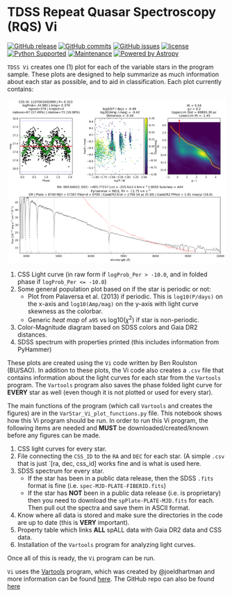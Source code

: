 # TDSS Repeat Quasar Spectroscopy (RQS) Vi

[![GitHub release](https://img.shields.io/github/release-pre/broulston/TDSS-RQS-ViP.svg)](https://github.com/broulston/TDSS-RQS-ViP/releases/latest)
[![GitHub commits](https://img.shields.io/github/commits-since/broulston/TDSS-RQS-ViP/v0.0.svg)](https://github.com/broulston/TDSS-RQS-ViP/commits/master)
[![GitHub issues](https://img.shields.io/github/issues/broulston/TDSS-RQS-ViP.svg)](https://github.com/broulston/TDSS-RQS-ViP/issues)
[![license](https://img.shields.io/github/license/broulston/TDSS-RQS-ViP.svg)](https://github.com/broulston/TDSS-RQS-ViP/blob/master/license.txt)
[![Python Supported](https://img.shields.io/badge/Python%20Supported-3-brightgreen.svg)](conda)
[![Maintenance](https://img.shields.io/maintenance/yes/2019.svg)]()
[![Powered by Astropy](https://img.shields.io/badge/powered%20by-AstroPy-orange.svg?style=flat)](http://www.astropy.org)

`TDSS Vi` creates one (1) plot for each of the variable stars in the program sample. These plots are designed  to help summarize  as much information about each star as possible, and to aid in classification. Each plot currently contains: 

![Vi_plot](./000.04023+005.77216_Vi.png?raw=true)

1. CSS Light curve (in raw form if `logProb_Per > -10.0`, and in folded phase if `logProb_Per <= -10.0`)
2. Some general population plot based on if the star is periodic or not:
    * Plot from Palaversa et al. (2013) if periodic. This is `log10(P/days)` on the x-axis and `log10(Amp/mag)` on the y-axis with light curve skewness as the colorbar.
    * Generic _heat map_ of `a95` vs log10($\chi^2$) if star is non-periodic.
3. Color-Magnitude diagram based on SDSS colors and Gaia DR2 distances.
4. SDSS spectrum with properties printed (this includes information from PyHammer)

These plots are created using the `Vi` code written by Ben Roulston (BU/SAO). In addition to these plots, the Vi code also creates a `.csv` file that contains information about the light curves for each star from the `Vartools` program. The `Vartools` program also saves the phase folded light curve for **EVERY** star as well (even though it is not plotted or used for every star). 

The main functions of the program (which call `Vartools` and creates the figures) are in the `VarStar_Vi_plot_functions.py` file. This notebook shows how this Vi program should be run. In order to run this Vi program, the following items are needed and **MUST** be downloaded/created/known before any figures can be made.

1. CSS light curves for every star.
2. File connecting the `CSS_ID` to the `RA` and `DEC` for each star. (A simple `.csv` that is just `[ra, dec, css_id] works fine and is what is used here.
3. SDSS spectrum for every star.
    * If the star has been in a public data release, then the SDSS `.fits` format is fine (i.e. `spec-MJD-PLATE-FIBERID.fits`)
    * If the star has **NOT** been in a public data release (i.e. is proprietary) then you need to download the `spPlate-PLATE-MJD.fits` for each. Then pull out the spectra and save them in ASCII format.
4. Know where all data is stored and make sure the directories in the code are up to date (this is **VERY** important).
5. Property table which links **ALL** spALL data with Gaia DR2 data and CSS data.
6. Installation of the `Vartools` program for analyzing light curves.

Once all of this is ready, the `Vi` program can be run. 

`Vi` uses the [Vartools](http://adsabs.harvard.edu/abs/2016arXiv160506811H) program, which was created by @joeldhartman and more information can be found [here](https://www.astro.princeton.edu/~jhartman/vartools.html). The GitHub repo can also be found [here](https://github.com/joeldhartman/vartools)
